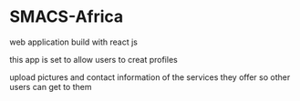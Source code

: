 # SMACS-Africa
<p>web application build with react js </p>
this app is set to allow users to creat profiles 
<p>upload pictures and contact information of the services they offer so other users can get to them</p>
